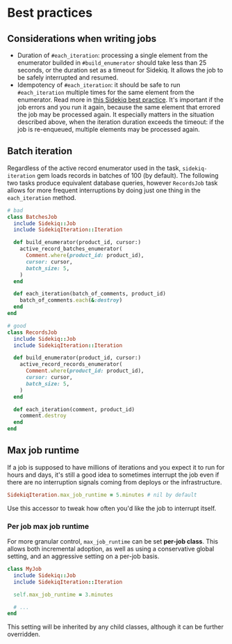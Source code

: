 # Best practices

## Considerations when writing jobs

* Duration of `#each_iteration`: processing a single element from the enumerator builded in `#build_enumerator` should take less than 25 seconds, or the duration set as a timeout for Sidekiq. It allows the job to be safely interrupted and resumed.
* Idempotency of `#each_iteration`: it should be safe to run `#each_iteration` multiple times for the same element from the enumerator. Read more in [this Sidekiq best practice](https://github.com/mperham/sidekiq/wiki/Best-Practices#2-make-your-job-idempotent-and-transactional). It's important if the job errors and you run it again, because the same element that errored the job may be processed again. It especially matters in the situation described above, when the iteration duration exceeds the timeout: if the job is re-enqueued, multiple elements may be processed again.

## Batch iteration

Regardless of the active record enumerator used in the task, `sidekiq-iteration` gem loads records in batches of 100 (by default).
The following two tasks produce equivalent database queries, however `RecordsJob` task allows for more frequent interruptions by doing just one thing in the `each_iteration` method.

```ruby
# bad
class BatchesJob
  include Sidekiq::Job
  include SidekiqIteration::Iteration

  def build_enumerator(product_id, cursor:)
    active_record_batches_enumerator(
      Comment.where(product_id: product_id),
      cursor: cursor,
      batch_size: 5,
    )
  end

  def each_iteration(batch_of_comments, product_id)
    batch_of_comments.each(&:destroy)
  end
end

# good
class RecordsJob
  include Sidekiq::Job
  include SidekiqIteration::Iteration

  def build_enumerator(product_id, cursor:)
    active_record_records_enumerator(
      Comment.where(product_id: product_id),
      cursor: cursor,
      batch_size: 5,
    )
  end

  def each_iteration(comment, product_id)
    comment.destroy
  end
end
```

## Max job runtime

If a job is supposed to have millions of iterations and you expect it to run for hours and days, it's still a good idea to sometimes interrupt the job even if there are no interruption signals coming from deploys or the infrastructure.

```ruby
SidekiqIteration.max_job_runtime = 5.minutes # nil by default
```

Use this accessor to tweak how often you'd like the job to interrupt itself.

### Per job max job runtime

For more granular control, `max_job_runtime` can be set **per-job class**. This allows both incremental adoption, as well as using a conservative global setting, and an aggressive setting on a per-job basis.

```ruby
class MyJob
  include Sidekiq::Job
  include SidekiqIteration::Iteration

  self.max_job_runtime = 3.minutes

  # ...
end
```

This setting will be inherited by any child classes, although it can be further overridden.
